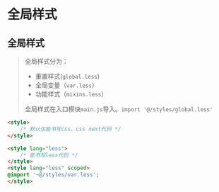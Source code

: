 # 全局样式

## 全局样式

> 全局样式分为：
>
> - 重置样式(`global.less`)
> - 全局变量（`var.less`）
> - 功能样式（`mixins.less`）
>
> 全局样式在入口模块`main.js`导入。`import '@/styles/global.less'`

```html
<style>
    /* 默认仅能书写css、css next代码 */
</style>

<style lang="less">
	/* 能书写less代码 */
</style>
<style lang="less" scoped>
@import '~@/styles/var.less';
</style>
```
